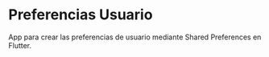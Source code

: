# Preferencias Usuario

App para crear las preferencias de usuario mediante Shared Preferences en Flutter.

